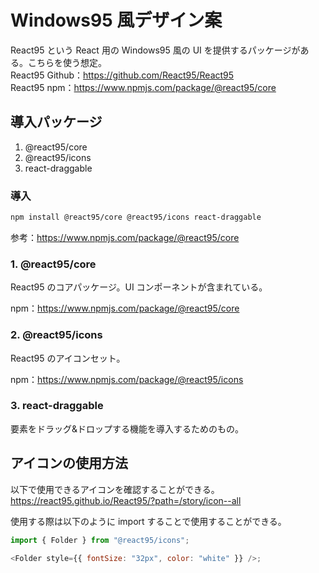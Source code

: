 # Windows95 風デザイン案

React95 という React 用の Windows95 風の UI を提供するパッケージがある。こちらを使う想定。  
React95 Github：https://github.com/React95/React95  
React95 npm：https://www.npmjs.com/package/@react95/core

## 導入パッケージ

1. @react95/core
2. @react95/icons
3. react-draggable

### 導入

```bash
npm install @react95/core @react95/icons react-draggable
```

参考：https://www.npmjs.com/package/@react95/core

### 1. @react95/core

React95 のコアパッケージ。UI コンポーネントが含まれている。

npm：https://www.npmjs.com/package/@react95/core

### 2. @react95/icons

React95 のアイコンセット。

npm：https://www.npmjs.com/package/@react95/icons

### 3. react-draggable

要素をドラッグ&ドロップする機能を導入するためのもの。

## アイコンの使用方法

以下で使用できるアイコンを確認することができる。  
https://react95.github.io/React95/?path=/story/icon--all

使用する際は以下のように import することで使用することができる。

```js
import { Folder } from "@react95/icons";

<Folder style={{ fontSize: "32px", color: "white" }} />;
```
